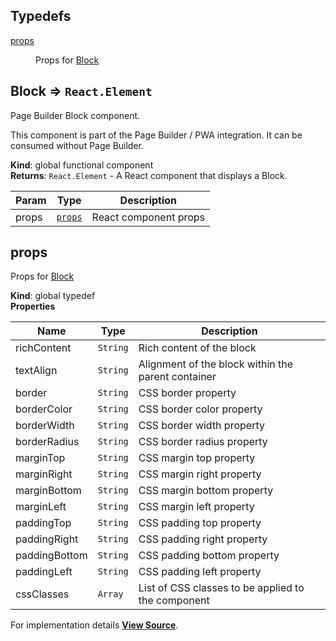 ## Typedefs

<dl>
<dt><a href="#props">props</a></dt>
<dd><p>Props for <a href="#Block">Block</a></p>
</dd>
</dl>

<a name="Block"></a>

## Block ⇒ `React.Element`

Page Builder Block component.

This component is part of the Page Builder / PWA integration. It can be consumed without Page Builder.

**Kind**: global functional component  
**Returns**: `React.Element` - A React component that displays a Block.

| Param | Type              | Description           |
| ----- | ----------------- | --------------------- |
| props | [`props`](#props) | React component props |

<a name="props"></a>

## props

Props for [Block](#Block)

**Kind**: global typedef  
**Properties**

| Name          | Type     | Description                                        |
| ------------- | -------- | -------------------------------------------------- |
| richContent   | `String` | Rich content of the block                          |
| textAlign     | `String` | Alignment of the block within the parent container |
| border        | `String` | CSS border property                                |
| borderColor   | `String` | CSS border color property                          |
| borderWidth   | `String` | CSS border width property                          |
| borderRadius  | `String` | CSS border radius property                         |
| marginTop     | `String` | CSS margin top property                            |
| marginRight   | `String` | CSS margin right property                          |
| marginBottom  | `String` | CSS margin bottom property                         |
| marginLeft    | `String` | CSS margin left property                           |
| paddingTop    | `String` | CSS padding top property                           |
| paddingRight  | `String` | CSS padding right property                         |
| paddingBottom | `String` | CSS padding bottom property                        |
| paddingLeft   | `String` | CSS padding left property                          |
| cssClasses    | `Array`  | List of CSS classes to be applied to the component |

For implementation details [**View Source**](https://github.com/magento/pwa-studio/blob/develop/packages/pagebuilder/lib/ContentTypes/Block/block.js).
